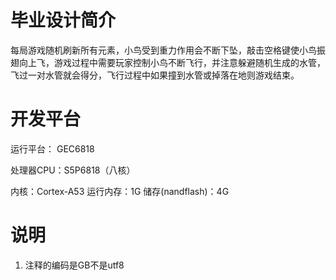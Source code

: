 # 毕业设计简介

每局游戏随机刷新所有元素，小鸟受到重力作用会不断下坠，敲击空格键使小鸟振翅向上飞，游戏过程中需要玩家控制小鸟不断飞行，并注意躲避随机生成的水管，飞过一对水管就会得分，飞行过程中如果撞到水管或掉落在地则游戏结束。

# 开发平台

运行平台： GEC6818

处理器CPU：S5P6818（八核） 

内核：Cortex-A53
 运行内存：1G
 储存(nandflash)：4G

# 说明

1. 注释的编码是GB不是utf8

